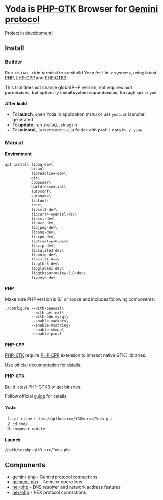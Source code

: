 # Yoda is [PHP-GTK](https://github.com/scorninpc/php-gtk3) Browser for [Gemini protocol](https://geminiprotocol.net)

Project in development!

## Install

### Builder

Run `INSTALL.sh` in terminal to autobuild Yoda for Linux systems, using latest [PHP](https://github.com/php/php-src), [PHP-CPP](https://github.com/fast-debug/PHP-CPP) and [PHP-GTK3](https://github.com/scorninpc/php-gtk3)

This tool does not change global PHP version, not requires root permissions, but optionally install system dependencies, through `apt` or `yum`

#### After build

* To **launch**, open Yoda in application menu or use `yoda.sh` launcher generated
* To **update**, run `INSTALL.sh` again
* To **uninstall**, just remove `build` folder with profile data in `~/.yoda`

### Manual

#### Environment

``` bash
apt install libpq-dev\
            bison\
            libreadline-dev\
            git\
            composer\
            build-essential\
            autoconf\
            automake\
            libtool\
            re2c\
            libxml2-dev\
            libcurl4-openssl-dev\
            libssl-dev\
            libbz2-dev\
            libjpeg-dev\
            libpng-dev\
            libxpm-dev\
            libfreetype6-dev\
            libzip-dev\
            libsqlite3-dev\
            libonig-dev\
            libxslt1-dev\
            libgtk-3-dev\
            libgladeui-dev\
            libgtksourceview-3.0-dev\
            libwnck-dev
```

#### PHP

Make sure PHP version is 8.1 or above and includes following components:

```
./configure --with-openssl\
            --with-gettext\
            --with-pdo-mysql\
            --enable-sockets\
            --enable-mbstring\
            --enable-shmop\
            --enable-pcntl
```

#### PHP-CPP

[PHP-GTK](#PHP-GTK) require [PHP-CPP](https://github.com/fast-debug/PHP-CPP) extension to interact native GTK3 libraries.

Use official [documentation](https://www.php-cpp.com/documentation) for details.

#### PHP-GTK

Build latest [PHP-GTK3](https://github.com/scorninpc/php-gtk3) or get [binaries](https://github.com/scorninpc/php-gtk3/releases).

Follow official [guide](https://github.com/scorninpc/php-gtk3#acknowledgements) for details.

#### Yoda

1. `git clone https://github.com/YGGverse/Yoda.git`
2. `cd Yoda`
3. `composer update`

#### Launch

``` bash
/path/to/php-gtk3 src/Yoda.php
```

## Components

* [gemini-php](https://github.com/YGGverse/gemini-php) - Gemini protocol connections
* [gemtext-php](https://github.com/YGGverse/gemtext-php) - Gemtext operations
* [net-php](https://github.com/YGGverse/net-php) - DNS resolver and network address features
* [nex-php](https://github.com/YGGverse/nex-php) - NEX protocol connections